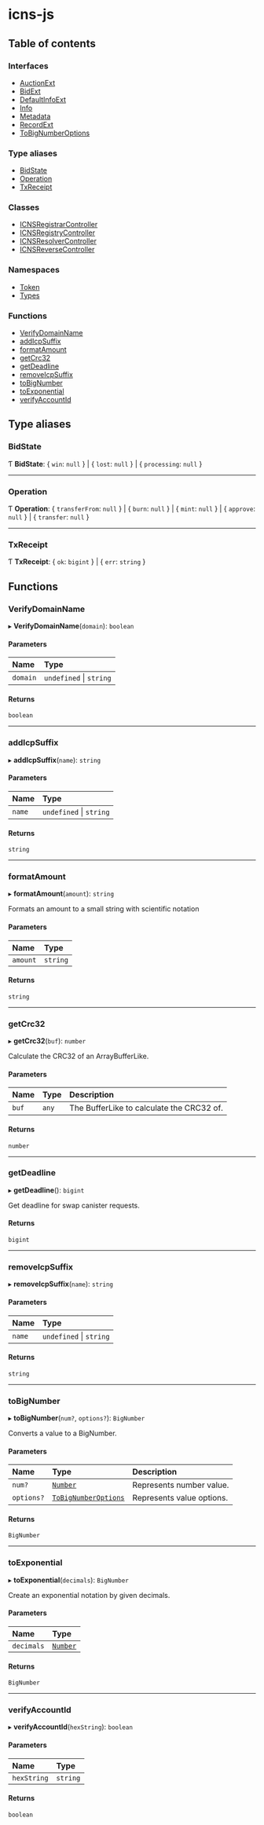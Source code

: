 # icns-js

## Table of contents

### Interfaces

- [AuctionExt](interfaces/AuctionExt.md)
- [BidExt](interfaces/BidExt.md)
- [DefaultInfoExt](interfaces/DefaultInfoExt.md)
- [Info](interfaces/Info.md)
- [Metadata](interfaces/Metadata.md)
- [RecordExt](interfaces/RecordExt.md)
- [ToBigNumberOptions](interfaces/ToBigNumberOptions.md)

### Type aliases

- [BidState](README.md#bidstate)
- [Operation](README.md#operation)
- [TxReceipt](README.md#txreceipt)

### Classes

- [ICNSRegistrarController](classes/ICNSRegistrarController.md)
- [ICNSRegistryController](classes/ICNSRegistryController.md)
- [ICNSResolverController](classes/ICNSResolverController.md)
- [ICNSReverseController](classes/ICNSReverseController.md)

### Namespaces

- [Token](modules/Token.md)
- [Types](modules/Types.md)

### Functions

- [VerifyDomainName](README.md#verifydomainname)
- [addIcpSuffix](README.md#addicpsuffix)
- [formatAmount](README.md#formatamount)
- [getCrc32](README.md#getcrc32)
- [getDeadline](README.md#getdeadline)
- [removeIcpSuffix](README.md#removeicpsuffix)
- [toBigNumber](README.md#tobignumber)
- [toExponential](README.md#toexponential)
- [verifyAccountId](README.md#verifyaccountid)

## Type aliases

### BidState

Ƭ **BidState**: { `win`: ``null``  } \| { `lost`: ``null``  } \| { `processing`: ``null``  }

___

### Operation

Ƭ **Operation**: { `transferFrom`: ``null``  } \| { `burn`: ``null``  } \| { `mint`: ``null``  } \| { `approve`: ``null``  } \| { `transfer`: ``null``  }

___

### TxReceipt

Ƭ **TxReceipt**: { `ok`: `bigint`  } \| { `err`: `string`  }

## Functions

### VerifyDomainName

▸ **VerifyDomainName**(`domain`): `boolean`

#### Parameters

| Name | Type |
| :------ | :------ |
| `domain` | `undefined` \| `string` |

#### Returns

`boolean`

___

### addIcpSuffix

▸ **addIcpSuffix**(`name`): `string`

#### Parameters

| Name | Type |
| :------ | :------ |
| `name` | `undefined` \| `string` |

#### Returns

`string`

___

### formatAmount

▸ **formatAmount**(`amount`): `string`

Formats an amount to a small string with scientific notation

#### Parameters

| Name | Type |
| :------ | :------ |
| `amount` | `string` |

#### Returns

`string`

___

### getCrc32

▸ **getCrc32**(`buf`): `number`

Calculate the CRC32 of an ArrayBufferLike.

#### Parameters

| Name | Type | Description |
| :------ | :------ | :------ |
| `buf` | `any` | The BufferLike to calculate the CRC32 of. |

#### Returns

`number`

___

### getDeadline

▸ **getDeadline**(): `bigint`

Get deadline for swap canister requests.

#### Returns

`bigint`

___

### removeIcpSuffix

▸ **removeIcpSuffix**(`name`): `string`

#### Parameters

| Name | Type |
| :------ | :------ |
| `name` | `undefined` \| `string` |

#### Returns

`string`

___

### toBigNumber

▸ **toBigNumber**(`num?`, `options?`): `BigNumber`

Converts a value to a BigNumber.

#### Parameters

| Name | Type | Description |
| :------ | :------ | :------ |
| `num?` | [`Number`](modules/Types.md#number) | Represents number value. |
| `options?` | [`ToBigNumberOptions`](interfaces/ToBigNumberOptions.md) | Represents value options. |

#### Returns

`BigNumber`

___

### toExponential

▸ **toExponential**(`decimals`): `BigNumber`

Create an exponential notation by given decimals.

#### Parameters

| Name | Type |
| :------ | :------ |
| `decimals` | [`Number`](modules/Types.md#number) |

#### Returns

`BigNumber`

___

### verifyAccountId

▸ **verifyAccountId**(`hexString`): `boolean`

#### Parameters

| Name | Type |
| :------ | :------ |
| `hexString` | `string` |

#### Returns

`boolean`

